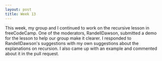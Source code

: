 ```yaml
---
layout: post
title: Week 13
---
```


This week, my group and I continued to work on the recursive lesson in freeCodeCamp. One of the moderators, RandellDawson, submitted a demo for the lesson to help our group make it clearer. I responded to RandellDawson's suggestions with my own suggestions about the explanations on recursion. I also came up with an example and commented about it in the pull request.
